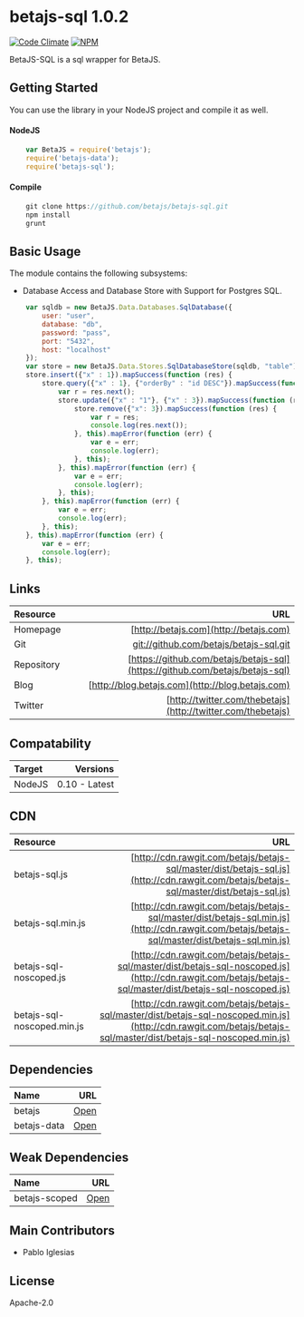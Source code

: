# betajs-sql 1.0.2
[![Code Climate](https://codeclimate.com/github/betajs/betajs-sql/badges/gpa.svg)](https://codeclimate.com/github/betajs/betajs-sql)
[![NPM](https://img.shields.io/npm/v/betajs-sql.svg?style=flat)](https://www.npmjs.com/package/betajs-sql)


BetaJS-SQL is a sql wrapper for BetaJS.



## Getting Started


You can use the library in your NodeJS project and compile it as well.

#### NodeJS

```javascript
	var BetaJS = require('betajs');
	require('betajs-data');
	require('betajs-sql');
```


#### Compile

```javascript
	git clone https://github.com/betajs/betajs-sql.git
	npm install
	grunt
```



## Basic Usage


The module contains the following subsystems:
- Database Access and Database Store with Support for Postgres SQL.


```javascript
	var sqldb = new BetaJS.Data.Databases.SqlDatabase({
    	user: "user",
    	database: "db",
    	password: "pass",
    	port: "5432",
    	host: "localhost"
    });
    var store = new BetaJS.Data.Stores.SqlDatabaseStore(sqldb, "table");
    store.insert({"x" : 1}).mapSuccess(function (res) {
    	store.query({"x" : 1}, {"orderBy" : "id DESC"}).mapSuccess(function (res) {
    		var r = res.next();
    		store.update({"x" : "1"}, {"x" : 3}).mapSuccess(function (res) {
    			store.remove({"x": 3}).mapSuccess(function (res) {
    				var r = res;
    				console.log(res.next());
    			}, this).mapError(function (err) {
    				var e = err;
    				console.log(err);
    			}, this);
    		}, this).mapError(function (err) {
    			var e = err;
    			console.log(err);
    		}, this);
    	}, this).mapError(function (err) {
    		var e = err;
    		console.log(err);
    	}, this);
    }, this).mapError(function (err) {
    	var e = err;
    	console.log(err);
    }, this);
```



## Links
| Resource   | URL |
| :--------- | --: |
| Homepage   | [http://betajs.com](http://betajs.com) |
| Git        | [git://github.com/betajs/betajs-sql.git](git://github.com/betajs/betajs-sql.git) |
| Repository | [https://github.com/betajs/betajs-sql](https://github.com/betajs/betajs-sql) |
| Blog       | [http://blog.betajs.com](http://blog.betajs.com) | 
| Twitter    | [http://twitter.com/thebetajs](http://twitter.com/thebetajs) | 
 



## Compatability
| Target | Versions |
| :----- | -------: |
| NodeJS | 0.10 - Latest |


## CDN
| Resource | URL |
| :----- | -------: |
| betajs-sql.js | [http://cdn.rawgit.com/betajs/betajs-sql/master/dist/betajs-sql.js](http://cdn.rawgit.com/betajs/betajs-sql/master/dist/betajs-sql.js) |
| betajs-sql.min.js | [http://cdn.rawgit.com/betajs/betajs-sql/master/dist/betajs-sql.min.js](http://cdn.rawgit.com/betajs/betajs-sql/master/dist/betajs-sql.min.js) |
| betajs-sql-noscoped.js | [http://cdn.rawgit.com/betajs/betajs-sql/master/dist/betajs-sql-noscoped.js](http://cdn.rawgit.com/betajs/betajs-sql/master/dist/betajs-sql-noscoped.js) |
| betajs-sql-noscoped.min.js | [http://cdn.rawgit.com/betajs/betajs-sql/master/dist/betajs-sql-noscoped.min.js](http://cdn.rawgit.com/betajs/betajs-sql/master/dist/betajs-sql-noscoped.min.js) |



## Dependencies
| Name | URL |
| :----- | -------: |
| betajs | [Open](https://github.com/betajs/betajs) |
| betajs-data | [Open](https://github.com/betajs/betajs-data) |


## Weak Dependencies
| Name | URL |
| :----- | -------: |
| betajs-scoped | [Open](https://github.com/betajs/betajs-scoped) |


## Main Contributors

- Pablo Iglesias

## License

Apache-2.0







